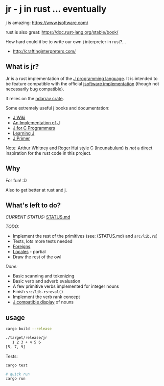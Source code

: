 # jr - j in rust ... eventually

j is amazing: https://www.jsoftware.com/

rust is also great: https://doc.rust-lang.org/stable/book/

How hard could it be to write our own j interpreter in rust?...

* http://craftinginterpreters.com/


## What is jr?

Jr is a rust implementation of the [J programming language](https://www.jsoftware.com/).
It is intended to be feature compatible with the official [jsoftware implementation](https://github.com/jsoftware/jsource) (though not necessarily bug compatible).

It relies on the [ndarray crate](https://docs.rs/ndarray/latest/ndarray/).

Some extremely useful j books and documentation:

* [J Wiki](https://code.jsoftware.com/wiki/Main_Page)
* [An Implementation of J](https://www.jsoftware.com/ioj/ioj.htm)
* [J for C Programmers](https://www.jsoftware.com/help/jforc/contents.htm)
* [Learning J](https://www.jsoftware.com/help/learning/contents.htm)
* [J Primer](https://www.jsoftware.com/help/primer/contents.htm)

Note: [Arthur Whitney](https://aplwiki.com/wiki/Arthur_Whitney) and [Roger Hui](https://aplwiki.com/wiki/Roger_Hui) style C ([Incunabulum](https://code.jsoftware.com/wiki/Essays/Incunabulum)) is _not_ a direct inspiration for the rust code in this project.

## Why

For fun! :D

Also to get better at rust and j.

## What's left to do?

_CURRENT STATUS:_ [STATUS.md](./STATUS.md)

_TODO:_

* Implement the rest of the primitives (see: (STATUS.md) and `src/lib.rs`)
* Tests, lots more tests needed
* [Foreigns](https://code.jsoftware.com/wiki/Vocabulary/Foreigns)
* [Locales](https://code.jsoftware.com/wiki/Vocabulary/Locales) - partial
* Draw the rest of the owl


_Done:_

* Basic scanning and tokenizing
* Basic verb and adverb evaluation
* A few primitive verbs implemented for integer nouns
* Finish `src/lib.rs:eval()`
* Implement the verb rank concept
* [J compatible display](https://www.jsoftware.com/ioj/iojDisp.htm) of nouns


## usage

``` sh
cargo build --release

./target/release/jr
   1 2 3 + 4 5 6
[5, 7, 9]
```

Tests:

``` sh
cargo test

# quick run
cargo run
```
